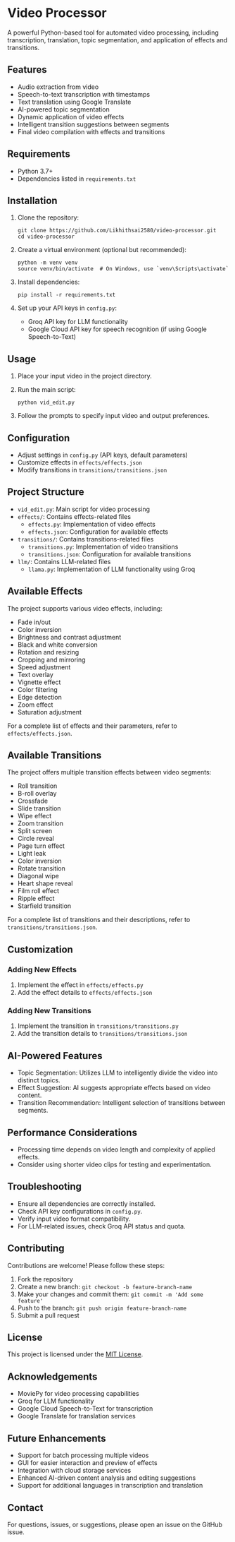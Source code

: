 # Video Processor

A powerful Python-based tool for automated video processing, including transcription, translation, topic segmentation, and application of effects and transitions.

## Features

- Audio extraction from video
- Speech-to-text transcription with timestamps
- Text translation using Google Translate
- AI-powered topic segmentation
- Dynamic application of video effects
- Intelligent transition suggestions between segments
- Final video compilation with effects and transitions

## Requirements

- Python 3.7+
- Dependencies listed in `requirements.txt`

## Installation

1. Clone the repository:
   ```
   git clone https://github.com/Likhithsai2580/video-processor.git
   cd video-processor
   ```

2. Create a virtual environment (optional but recommended):
   ```
   python -m venv venv
   source venv/bin/activate  # On Windows, use `venv\Scripts\activate`
   ```

3. Install dependencies:
   ```
   pip install -r requirements.txt
   ```

4. Set up your API keys in `config.py`:
   - Groq API key for LLM functionality
   - Google Cloud API key for speech recognition (if using Google Speech-to-Text)

## Usage

1. Place your input video in the project directory.

2. Run the main script:
   ```
   python vid_edit.py
   ```

3. Follow the prompts to specify input video and output preferences.

## Configuration

- Adjust settings in `config.py` (API keys, default parameters)
- Customize effects in `effects/effects.json`
- Modify transitions in `transitions/transitions.json`

## Project Structure

- `vid_edit.py`: Main script for video processing
- `effects/`: Contains effects-related files
  - `effects.py`: Implementation of video effects
  - `effects.json`: Configuration for available effects
- `transitions/`: Contains transitions-related files
  - `transitions.py`: Implementation of video transitions
  - `transitions.json`: Configuration for available transitions
- `llm/`: Contains LLM-related files
  - `llama.py`: Implementation of LLM functionality using Groq

## Available Effects

The project supports various video effects, including:

- Fade in/out
- Color inversion
- Brightness and contrast adjustment
- Black and white conversion
- Rotation and resizing
- Cropping and mirroring
- Speed adjustment
- Text overlay
- Vignette effect
- Color filtering
- Edge detection
- Zoom effect
- Saturation adjustment

For a complete list of effects and their parameters, refer to `effects/effects.json`.

## Available Transitions

The project offers multiple transition effects between video segments:

- Roll transition
- B-roll overlay
- Crossfade
- Slide transition
- Wipe effect
- Zoom transition
- Split screen
- Circle reveal
- Page turn effect
- Light leak
- Color inversion
- Rotate transition
- Diagonal wipe
- Heart shape reveal
- Film roll effect
- Ripple effect
- Starfield transition

For a complete list of transitions and their descriptions, refer to `transitions/transitions.json`.

## Customization

### Adding New Effects

1. Implement the effect in `effects/effects.py`
2. Add the effect details to `effects/effects.json`

### Adding New Transitions

1. Implement the transition in `transitions/transitions.py`
2. Add the transition details to `transitions/transitions.json`

## AI-Powered Features

- Topic Segmentation: Utilizes LLM to intelligently divide the video into distinct topics.
- Effect Suggestion: AI suggests appropriate effects based on video content.
- Transition Recommendation: Intelligent selection of transitions between segments.

## Performance Considerations

- Processing time depends on video length and complexity of applied effects.
- Consider using shorter video clips for testing and experimentation.

## Troubleshooting

- Ensure all dependencies are correctly installed.
- Check API key configurations in `config.py`.
- Verify input video format compatibility.
- For LLM-related issues, check Groq API status and quota.

## Contributing

Contributions are welcome! Please follow these steps:

1. Fork the repository
2. Create a new branch: `git checkout -b feature-branch-name`
3. Make your changes and commit them: `git commit -m 'Add some feature'`
4. Push to the branch: `git push origin feature-branch-name`
5. Submit a pull request

## License

This project is licensed under the [MIT License](LICENSE).

## Acknowledgements

- MoviePy for video processing capabilities
- Groq for LLM functionality
- Google Cloud Speech-to-Text for transcription
- Google Translate for translation services

## Future Enhancements

- Support for batch processing multiple videos
- GUI for easier interaction and preview of effects
- Integration with cloud storage services
- Enhanced AI-driven content analysis and editing suggestions
- Support for additional languages in transcription and translation

## Contact

For questions, issues, or suggestions, please open an issue on the GitHub issue.